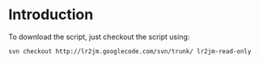 # Introduction #

To download the script, just checkout the script using:
```
svn checkout http://lr2jm.googlecode.com/svn/trunk/ lr2jm-read-only
```